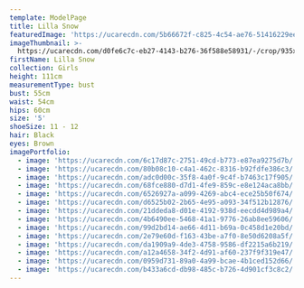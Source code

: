 ```yaml
---
template: ModelPage
title: Lilla Snow
featuredImage: 'https://ucarecdn.com/5b66672f-c825-4c54-ae76-51416229ee46/'
imageThumbnail: >-
  https://ucarecdn.com/d0fe6c7c-eb27-4143-b276-36f588e58931/-/crop/935x1183/695,0/-/preview/
firstName: Lilla Snow
collection: Girls
height: 111cm
measurementType: bust
bust: 55cm
waist: 54cm
hips: 60cm
size: '5'
shoeSize: 11 - 12
hair: Black
eyes: Brown
imagePortfolio:
  - image: 'https://ucarecdn.com/6c17d87c-2751-49cd-b773-e87ea9275d7b/'
  - image: 'https://ucarecdn.com/80b08c10-c4a1-462c-8316-b92fdfe386c3/'
  - image: 'https://ucarecdn.com/adc0d00c-35f8-4a0f-9c4f-b7463c17f905/'
  - image: 'https://ucarecdn.com/68fce880-d7d1-4fe9-859c-e8e124aca8bb/'
  - image: 'https://ucarecdn.com/6526927a-a099-4269-abc4-ece25b50f674/'
  - image: 'https://ucarecdn.com/d6525b02-2b65-4e95-a093-34f512b12876/'
  - image: 'https://ucarecdn.com/21ddeda8-d01e-4192-938d-eecdd4d989a4/'
  - image: 'https://ucarecdn.com/4b6490ee-5468-41a1-9776-26ab8ee59606/'
  - image: 'https://ucarecdn.com/99d2bd14-ae66-4d11-b69a-0c458d1e20bd/'
  - image: 'https://ucarecdn.com/2e79e60d-f163-43be-a7f0-8e50d6208a5f/'
  - image: 'https://ucarecdn.com/da1909a9-4de3-4758-9586-df2215a6b219/'
  - image: 'https://ucarecdn.com/a12a4658-34f2-4d91-af60-237f9f319e47/'
  - image: 'https://ucarecdn.com/0959d731-89a0-4a99-bcae-4b1ced152d66/'
  - image: 'https://ucarecdn.com/b433a6cd-db98-485c-b726-4d901cf3c8c2/'
---
```


